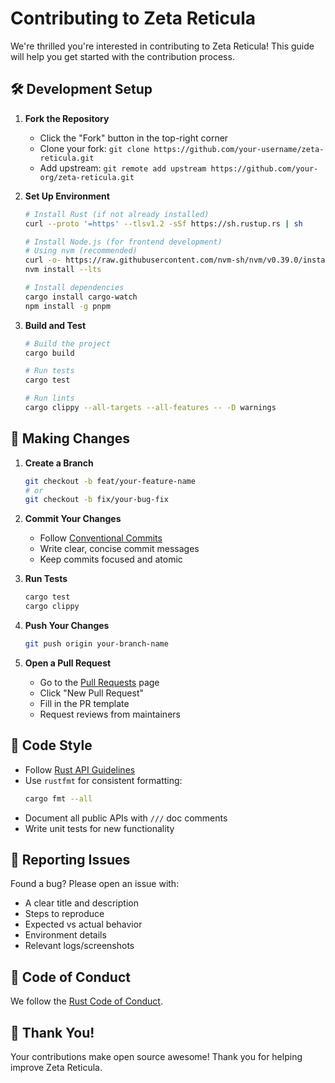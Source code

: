 # Contributing to Zeta Reticula

We're thrilled you're interested in contributing to Zeta Reticula! This guide will help you get started with the contribution process.

## 🛠 Development Setup

1. **Fork the Repository**
   - Click the "Fork" button in the top-right corner
   - Clone your fork: `git clone https://github.com/your-username/zeta-reticula.git`
   - Add upstream: `git remote add upstream https://github.com/your-org/zeta-reticula.git`

2. **Set Up Environment**
   ```bash
   # Install Rust (if not already installed)
   curl --proto '=https' --tlsv1.2 -sSf https://sh.rustup.rs | sh
   
   # Install Node.js (for frontend development)
   # Using nvm (recommended)
   curl -o- https://raw.githubusercontent.com/nvm-sh/nvm/v0.39.0/install.sh | bash
   nvm install --lts
   
   # Install dependencies
   cargo install cargo-watch
   npm install -g pnpm
   ```

3. **Build and Test**
   ```bash
   # Build the project
   cargo build
   
   # Run tests
   cargo test
   
   # Run lints
   cargo clippy --all-targets --all-features -- -D warnings
   ```

## 🚀 Making Changes

1. **Create a Branch**
   ```bash
   git checkout -b feat/your-feature-name
   # or
   git checkout -b fix/your-bug-fix
   ```

2. **Commit Your Changes**
   - Follow [Conventional Commits](https://www.conventionalcommits.org/)
   - Write clear, concise commit messages
   - Keep commits focused and atomic

3. **Run Tests**
   ```bash
   cargo test
   cargo clippy
   ```

4. **Push Your Changes**
   ```bash
   git push origin your-branch-name
   ```

5. **Open a Pull Request**
   - Go to the [Pull Requests](https://github.com/your-org/zeta-reticula/pulls) page
   - Click "New Pull Request"
   - Fill in the PR template
   - Request reviews from maintainers

## 📝 Code Style

- Follow [Rust API Guidelines](https://rust-lang.github.io/api-guidelines/)
- Use `rustfmt` for consistent formatting:
  ```bash
  cargo fmt --all
  ```
- Document all public APIs with `///` doc comments
- Write unit tests for new functionality

## 🐛 Reporting Issues

Found a bug? Please open an issue with:
- A clear title and description
- Steps to reproduce
- Expected vs actual behavior
- Environment details
- Relevant logs/screenshots

## 🤝 Code of Conduct

We follow the [Rust Code of Conduct](https://www.rust-lang.org/policies/code-of-conduct).

## 🙏 Thank You!

Your contributions make open source awesome! Thank you for helping improve Zeta Reticula.

